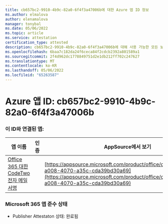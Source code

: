 ```yaml
---
title: cb657bc2-9910-4b9c-82a0-6f4f3a47006b에 대한 Azure 앱 ID 정보
ms.author: elmalova
author: elenamalova
manager: tonybal
ms.date: 05/06/2022
ms.topic: article
ms.service: attestation
certification_type: attested
description: cb657bc2-9910-4b9c-82a0-6f4f3a47006b에 대해 사용 가능한 모든 보안 및 규정 준수 정보입니다.
ms.openlocfilehash: 6baa7c182da24f6ceca84f2cdcb2392a801589a1
ms.sourcegitcommit: 2f4d962dc1778849751d2e1db212ff702c247627
ms.translationtype: MT
ms.contentlocale: ko-KR
ms.lasthandoff: 05/06/2022
ms.locfileid: "65263587"
---
```

# <a name="azure-app-id-cb657bc2-9910-4b9c-82a0-6f4f3a47006b"></a>Azure 앱 ID: cb657bc2-9910-4b9c-82a0-6f4f3a47006b


### <a name="apps-associated-with-this-id"></a>이 ID와 연결된 앱:
| **앱 이름** | **인증** | **AppSource에서 보기** |
|--------------|---------------|-----------------------|
| [Office 365 대한 CodeTwo 전자 메일 서명](../forward/codetwo.3d2daeb9-a008-4070-a35c-cda39bd30a69.md) |  | [https://appsource.microsoft.com/product/office/codetwo.3d2daeb9-a008-4070-a35c-cda39bd30a69](https://appsource.microsoft.com/product/office/codetwo.3d2daeb9-a008-4070-a35c-cda39bd30a69) |

### <a name="microsoft-365-app-compliance-status"></a>Microsoft 365 앱 준수 상태
- Publisher Attestaton 상태: 완료됨
